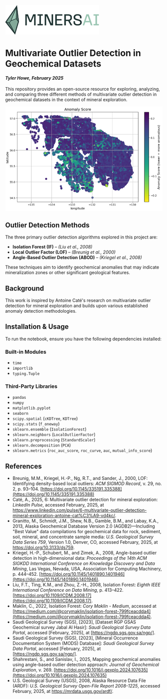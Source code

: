 <a href="https://www.minersai.com/">
  <img src="images/logo.svg" width="300">
</a>



# **Multivariate Outlier Detection in Geochemical Datasets**
#### *Tyler Howe, February 2025*


This repository provides an open-source resource for exploring, analyzing, and comparing three different methods of multivariate outlier detection in geochemical datasets in the context of mineral exploration.

![Geochemical Anomaly Detection](images/AK_IF_anom.png)

## **Outlier Detection Methods**
The three primary outlier detection algorithms explored in this project are:

- **Isolation Forest (IF)** – *(Liu et al., 2008)*
- **Local Outlier Factor (LOF)** – *(Breunig et al., 2000)*
- **Angle-Based Outlier Detection (ABOD)** – *(Kriegel et al., 2008)*

These techniques aim to identify geochemical anomalies that may indicate mineralization zones or other significant geological features.

## **Background**
This work is inspired by Antoine Caté's research on multivariate outlier detection for mineral exploration and builds upon various established anomaly detection methodologies.

## **Installation & Usage**
To run the notebook, ensure you have the following dependencies installed:

### **Built-in Modules**
- `time`
- `importlib`
- `typing.Tuple`

### **Third-Party Libraries**
- `pandas`
- `numpy`
- `matplotlib.pyplot`
- `seaborn`
- `scipy.spatial` (`cKDTree`, `KDTree`)
- `scipy.stats` (`f_oneway`)
- `sklearn.ensemble` (`IsolationForest`)
- `sklearn.neighbors` (`LocalOutlierFactor`)
- `sklearn.preprocessing` (`StandardScaler`)
- `sklearn.decomposition` (`PCA`)
- `sklearn.metrics` (`roc_auc_score`, `roc_curve`, `auc`, `mutual_info_score`)

## **References**
- Breunig, M.M., Kriegel, H.-P., Ng, R.T., and Sander, J., 2000, LOF: Identifying density-based local outliers: *ACM SIGMOD Record*, v. 29, no. 2, p. 93–104. [https://doi.org/10.1145/335191.335388](https://doi.org/10.1145/335191.335388)
- Caté, A., 2025, 6: Multivariate outlier detection for mineral exploration: *LinkedIn Pulse*, accessed February, 2025, at https://www.linkedin.com/pulse/6-multivariate-outlier-detection-mineral-exploration-antoine-cat%C3%A9-vd4kc/. 
- Granitto, M., Schmidt, J.M., Shew, N.B., Gamble, B.M., and Labay, K.A., 2013, Alaska Geochemical Database Version 2.0 (AGDB2)—Including "Best Value" data compilations for geochemical data for rock, sediment, soil, mineral, and concentrate sample media: *U.S. Geological Survey Data Series 759*, Version 1.0, Denver, CO, accessed February, 2025, at https://doi.org/10.3133/ds759.
- Kriegel, H.-P., Schubert, M., and Zimek, A., 2008, Angle-based outlier detection in high-dimensional data: *Proceedings of the 14th ACM SIGKDD International Conference on Knowledge Discovery and Data Mining*, Las Vegas, Nevada, USA, Association for Computing Machinery, p. 444–452. [https://doi.org/10.1145/1401890.1401946](https://doi.org/10.1145/1401890.1401946).
- Liu, F.T., Ting, K.M., and Zhou, Z.-H., 2008, Isolation Forest: *Eighth IEEE International Conference on Data Mining*, p. 413–422. [https://doi.org/10.1109/ICDM.2008.17](https://doi.org/10.1109/ICDM.2008.17).
- Maklin, C., 2022, Isolation Forest: *Cory Maklin - Medium*, accessed at [https://medium.com/@corymaklin/isolation-forest-799fceacdda4](https://medium.com/@corymaklin/isolation-forest-799fceacdda4).
- Saudi Geological Survey (SGS), [2023], [Dataset RGP GSAS Geochemical survey Jabal Al Hasir]: *Saudi Geological Survey Data Portal*, accessed [February, 2025], at [https://ngdp.sgs.gov.sa/ngp/].
- Saudi Geological Survey (SGS), [2023], [Mineral Occurrence Documentation System (MODS) Database]: *Saudi Geological Survey Data Portal*, accessed [February, 2025], at [https://ngdp.sgs.gov.sa/ngp/].
- Shahrestani, S., and Sanislav, I., 2025, Mapping geochemical anomalies using angle-based outlier detection approach: *Journal of Geochemical Exploration*, v. 269. [https://doi.org/10.1016/j.gexplo.2024.107635](https://doi.org/10.1016/j.gexplo.2024.107635)
- U.S. Geological Survey (USGS), 2008, Alaska Resource Data File (ARDF): *U.S. Geological Survey Open-File Report 2008-1225*, accessed February, 2025, at https://mrdata.usgs.gov/ardf/.






